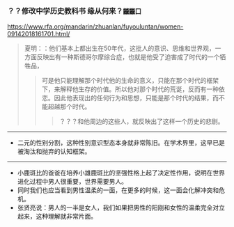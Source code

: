 ### ？？修改中学历史教科书 缘从何来？`龖龖囗`
https://www.rfa.org/mandarin/zhuanlan/fuyouluntan/women-09142018161701.html/
>夏明：：他们基本上都出生在50年代，这批人的意识、思维和世界观，一方面反映出有一种斯德哥尔摩综合症，也就是他受了迫害成了时代的一个牺牲品，
>>可是他只能理解那个时代他的生命的意义，只能在那个时代的框架下，来解释他生存的价值。所以他对那个时代的荒诞，反而有一种依恋。因此他表现出的任何行为和思想，只能是那个时代的结果，而不能超越那个时代。
>>>？？？和他周边的这些人，就反映出了这样一个历史的悲剧。
---
- 二元的性别分割，这种性别意识型态本身就非常陈旧。在学术界里，这早已是被淘汰和抛弃的认知框架。
---
- 小鹿斑比的爸爸在培养小雄鹿斑比的坚强性格上起了决定性作用，说明在世界进化过程中男人很重要，世界需要男人。
- 同时我们也应当看到男性温柔的一面，在更多的时候，这一面会化解冲突和危机。
- 张贤亮说：男人的一半是女人，我们如果把男性的阳刚和女性的温柔完全对立起来，这种理解就非常片面。